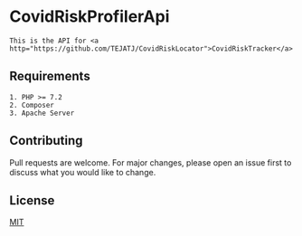# CovidRiskProfilerApi
    This is the API for <a http="https://github.com/TEJATJ/CovidRiskLocator">CovidRiskTracker</a>

## Requirements

    1. PHP >= 7.2
    2. Composer
    3. Apache Server

## Contributing
Pull requests are welcome. For major changes, please open an issue first to discuss what you would like to change.

## License
[MIT](https://choosealicense.com/licenses/mit/)


